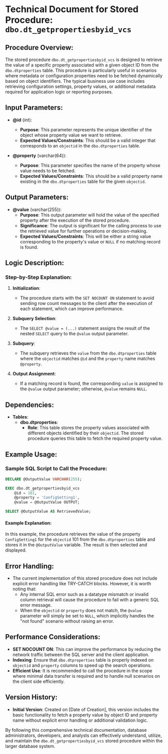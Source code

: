 # Technical Document for Stored Procedure: `dbo.dt_getpropertiesbyid_vcs`

## Procedure Overview:
The stored procedure `dbo.dt_getpropertiesbyid_vcs` is designed to retrieve the value of a specific property associated with a given object ID from the `dbo.dtproperties` table. This procedure is particularly useful in scenarios where metadata or configuration properties need to be fetched dynamically based on object identifiers. The typical business use case includes retrieving configuration settings, property values, or additional metadata required for application logic or reporting purposes.

## Input Parameters:
- **@id** (int): 
  - **Purpose**: This parameter represents the unique identifier of the object whose property value we want to retrieve.
  - **Expected Values/Constraints**: This should be a valid integer that corresponds to an `objectid` in the `dbo.dtproperties` table.

- **@property** (varchar(64)): 
  - **Purpose**: This parameter specifies the name of the property whose value needs to be fetched.
  - **Expected Values/Constraints**: This should be a valid property name existing in the `dbo.dtproperties` table for the given `objectid`.

## Output Parameters:
- **@value** (varchar(255)): 
  - **Purpose**: This output parameter will hold the value of the specified property after the execution of the stored procedure.
  - **Significance**: The output is significant for the calling process to use the retrieved value for further operations or decision-making.
  - **Expected Values/Constraints**: This will be either a string value corresponding to the property's value or `NULL` if no matching record is found.

## Logic Description:
### Step-by-Step Explanation:
1. **Initialization**:
    - The procedure starts with the `SET NOCOUNT ON` statement to avoid sending row count messages to the client after the execution of each statement, which can improve performance.
  
2. **Subquery Selection**:
    - The `SELECT @value = (...)` statement assigns the result of the nested `SELECT` query to the `@value` output parameter.
  
3. **Subquery**:
    - The subquery retrieves the `value` from the `dbo.dtproperties` table where the `objectid` matches `@id` and the `property` name matches `@property`.
  
4. **Output Assignment**:
    - If a matching record is found, the corresponding `value` is assigned to the `@value` output parameter; otherwise, `@value` remains `NULL`.

## Dependencies:
- **Tables**:
  - **dbo.dtproperties**:
    - **Role**: This table stores the property values associated with different objects identified by their `objectid`. The stored procedure queries this table to fetch the required property value.
  
## Example Usage:
### Sample SQL Script to Call the Procedure:
```sql
DECLARE @OutputValue VARCHAR(255);

EXEC dbo.dt_getpropertiesbyid_vcs
    @id = 101, 
    @property = 'ConfigSetting1',
    @value = @OutputValue OUTPUT;

SELECT @OutputValue AS RetrievedValue;
```
#### Example Explanation:
In this example, the procedure retrieves the value of the property `ConfigSetting1` for the `objectid` 101 from the `dbo.dtproperties` table and stores it in the `@OutputValue` variable. The result is then selected and displayed.

## Error Handling:
- The current implementation of this stored procedure does not include explicit error handling like TRY-CATCH blocks. However, it is worth noting that:
  - Any internal SQL error such as a datatype mismatch or invalid column retrieval will cause the procedure to fail with a generic SQL error message.
  - When the `objectid` or `property` does not match, the `@value` parameter will simply be set to `NULL`, which implicitly handles the "not found" scenario without raising an error.

## Performance Considerations:
- **SET NOCOUNT ON**: This can improve the performance by reducing the network traffic between the SQL server and the client application.
- **Indexing**: Ensure that `dbo.dtproperties` table is properly indexed on `objectid` and `property` columns to speed up the search operations.
- **Efficient Use**: It is recommended to call the procedure in the scope where minimal data transfer is required and to handle null scenarios on the client side efficiently.

## Version History:
- **Initial Version**: Created on [Date of Creation], this version includes the basic functionality to fetch a property value by object ID and property name without explicit error handling or additional validation logic.

By following this comprehensive technical documentation, database administrators, developers, and analysts can effectively understand, utilize, and maintain the `dbo.dt_getpropertiesbyid_vcs` stored procedure within the larger database system.